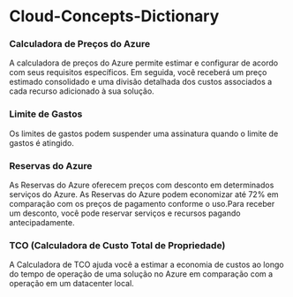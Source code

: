 # Cloud-Concepts-Dictionary

### Calculadora de Preços do Azure
A calculadora de preços do Azure permite estimar e configurar de acordo com seus requisitos específicos. Em seguida, você receberá um preço estimado consolidado e uma divisão detalhada dos custos associados a cada recurso adicionado à sua solução.

### Limite de Gastos
Os limites de gastos podem suspender uma assinatura quando o limite de gastos é atingido.

### Reservas do Azure
As Reservas do Azure oferecem preços com desconto em determinados serviços do Azure. As Reservas do Azure podem economizar até 72% em comparação com os preços de pagamento conforme o uso.Para receber um desconto, você pode reservar serviços e recursos pagando antecipadamente.

### TCO (Calculadora de Custo Total de Propriedade)
A Calculadora de TCO ajuda você a estimar a economia de custos ao longo do tempo de operação de uma solução no Azure em comparação com a operação em um datacenter local.


